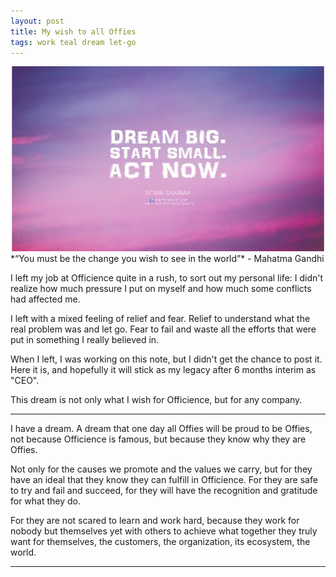 ```yaml
---
layout: post
title: My wish to all Offies
tags: work teal dream let-go
---
```

<img src="/images/fulls/dreambig_BK.jpg" class="fit image" title='Photo credit: BK 2014'>
*“You must be the change you wish to see in the world”*
- Mahatma Gandhi

I left my job at Officience quite in a rush, to sort out my personal life: I didn't realize how much pressure I put on myself and how much some conflicts had affected me.

I left with a mixed feeling of relief and fear. Relief to understand what the real problem was and let go. Fear to fail and waste all the efforts that were put in something I really believed in.

When I left, I was working on this note, but I didn't get the chance to post it. Here it is, and hopefully it will stick as my legacy after 6 months interim as "CEO".

This dream is not only what I wish for Officience, but for any company.

-----------

I have a dream. A dream that one day all Offies will be proud to be Offies, not because Officience is famous, but because they know why they are Offies.

Not only for the causes we promote and the values we carry, but for they have an ideal that they know they can fulfill in Officience. For they are safe to try and fail and succeed, for they will have the recognition and gratitude for what they do.

For they are not scared to learn and work hard, because they work for nobody but themselves yet with others to achieve what together they truly want for themselves, the customers, the organization, its ecosystem, the world.

-----------

